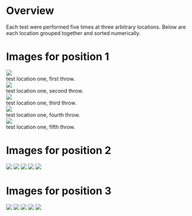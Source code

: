 <h1>Overview</h1>
Each test were performed five times at three arbitrary locations. 
Below are each location grouped together and sorted numerically.

<h1> Images for position 1 </h1>
 <img src="Position1/BOX_1_POS_1_1.png"/>
<br> test location one, first throw. <br>
 <img src="Position1/BOX_1_POS_1_2.png"/>
<br> test location one, second throw. <br>
 <img src="Position1/BOX_1_POS_1_3.png"/>
<br> test location one, third throw. <br>
 <img src="Position1/BOX_1_POS_1_4.png"/>
<br> test location one, fourth throw. <br>
 <img src="Position1/BOX_1_POS_1_5.png"/>
<br> test location one, fifth throw. <br>

<h1> Images for position 2 </h1>

 <img src="Position2/BOX_1_POS_2_1.png"/>                   
 <img src="Position2/BOX_1_POS_2_2.png"/>
 <img src="Position2/BOX_1_POS_2_3.png"/>
 <img src="Position2/BOX_1_POS_2_4.png"/>
 <img src="Position2/BOX_1_POS_2_5.png"/>

<h1> Images for position 3 </h1>

 <img src="Position3/BOX_1_POS_3_1.png"/>                   
 <img src="Position3/BOX_1_POS_3_2.png"/>
 <img src="Position3/BOX_1_POS_3_3.png"/>
 <img src="Position3/BOX_1_POS_3_4.png"/>
 <img src="Position3/BOX_1_POS_3_5.png"/>
